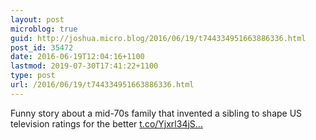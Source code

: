 ```yaml
---
layout: post
microblog: true
guid: http://joshua.micro.blog/2016/06/19/t744334951663886336.html
post_id: 35472
date: 2016-06-19T12:04:16+1100
lastmod: 2019-07-30T17:41:22+1100
type: post
url: /2016/06/19/t744334951663886336.html
---
```

Funny story about a mid-70s family that invented a sibling to shape US television ratings for the better [t.co/Yjxrl34jS...](https://t.co/Yjxrl34jSR)
